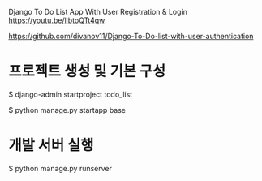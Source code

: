 Django To Do List App With User Registration & Login
https://youtu.be/llbtoQTt4qw

https://github.com/divanov11/Django-To-Do-list-with-user-authentication



# 프로젝트 생성 및 기본 구성

$ django-admin startproject todo_list

$ python manage.py startapp base


# 개발 서버 실행

$ python manage.py runserver
